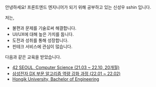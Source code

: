 안녕하세요! 프론트엔드 엔지니어가 되기 위해 공부하고 있는 신성우 sshin 입니다.

저는,

* 불편과 문제를 기술로써 해결합니다.
* UI/UX에 대해 높은 가치를 둡니다.
* 도전과 성취를 통해 성장합니다.
* 핀테크 서비스에 관심이 많습니다.

다음과 같은 교육을 받았습니다.

* [42 SEOUL, Computer Science (21.03 ~ 22.10, 20개월)](https://github.com/24siefil/42SEOUL-42cursus) </br>
* [삼성전자 DX 부문 알고리즘 역량 강화 과정 (22.01 ~ 22.02)](https://github.com/24siefil/ProblemSolving) </br>
* [Hongik University, Bachelor of Engineering](https://github.com/24siefil/ComputerScience)
